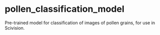 # pollen_classification_model
Pre-trained model for classification of images of pollen grains, for use in Scivision.
